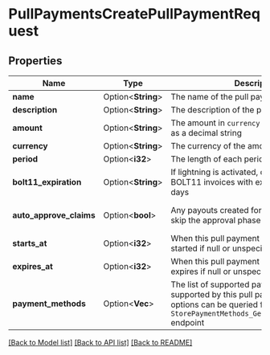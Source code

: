 # PullPaymentsCreatePullPaymentRequest

## Properties

Name | Type | Description | Notes
------------ | ------------- | ------------- | -------------
**name** | Option<**String**> | The name of the pull payment | [optional]
**description** | Option<**String**> | The description of the pull payment | [optional]
**amount** | Option<**String**> | The amount in `currency` of this pull payment as a decimal string | [optional]
**currency** | Option<**String**> | The currency of the amount. | [optional]
**period** | Option<**i32**> | The length of each period in seconds. | [optional]
**bolt11_expiration** | Option<**String**> | If lightning is activated, do not accept BOLT11 invoices with expiration less than … days | [optional][default to 30]
**auto_approve_claims** | Option<**bool**> | Any payouts created for this pull payment will skip the approval phase upon creation | [optional][default to false]
**starts_at** | Option<**i32**> | When this pull payment is effective. Already started if null or unspecified. | [optional]
**expires_at** | Option<**i32**> | When this pull payment expires. Never expires if null or unspecified. | [optional]
**payment_methods** | Option<**Vec<String>**> | The list of supported payment methods supported by this pull payment. Available options can be queried from the `StorePaymentMethods_GetStorePaymentMethods` endpoint | [optional]

[[Back to Model list]](../README.md#documentation-for-models) [[Back to API list]](../README.md#documentation-for-api-endpoints) [[Back to README]](../README.md)


